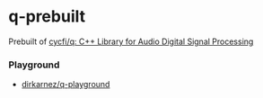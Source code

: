 q-prebuilt
==========
Prebuilt of [cycfi/q: C++ Library for Audio Digital Signal Processing](https://github.com/cycfi/q)

### Playground
- [dirkarnez/q-playground](https://github.com/dirkarnez/q-playground)
